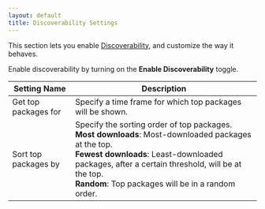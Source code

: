 ```yaml
---
layout: default
title: Discoverability Settings
---
```


This section lets you enable [Discoverability](/package-operations/workflows/discoverability.html), and customize the way it behaves.

Enable discoverability by turning on the **Enable Discoverability** toggle.

| Setting Name         | Description                                                  |
| -------------------- | ------------------------------------------------------------ |
| Get top packages for | Specify a time frame for which top packages will be shown.   |
| Sort top packages by | Specify the sorting order of top packages.<br />**Most downloads**: Most-downloaded packages at the top.<br />**Fewest downloads**: Least-downloaded packages, after a certain threshold, will be at the top.<br />**Random**: Top packages will be in a random order. |

